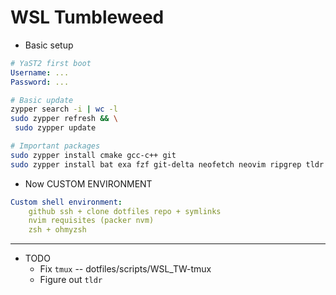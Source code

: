 # WSL Tumbleweed

- Basic setup

```yaml
# YaST2 first boot
Username: ...
Password: ...
```
```bash
# Basic update
zypper search -i | wc -l
sudo zypper refresh && \
 sudo zypper update

# Important packages
sudo zypper install cmake gcc-c++ git
sudo zypper install bat exa fzf git-delta neofetch neovim ripgrep tldr tmux zoxide
```

- Now CUSTOM ENVIRONMENT


```yaml
Custom shell environment:
    github ssh + clone dotfiles repo + symlinks
    nvim requisites (packer nvm)
    zsh + ohmyzsh
```


---

- TODO
  - Fix `tmux` -- dotfiles/scripts/WSL_TW-tmux
  - Figure out `tldr`